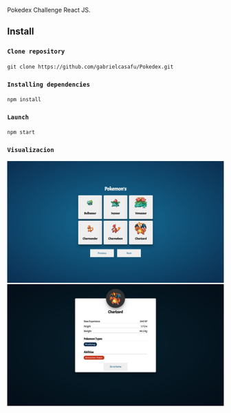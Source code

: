 Pokedex Challenge React JS.

## Install

### `Clone repository`
`git clone https://github.com/gabrielcasafu/Pokedex.git`

### `Installing dependencies`
`npm install`

### `Launch`
`npm start`

### `Visualizacion`
![](public/poke.jpg)
![](public/poke_detail.jpg)

